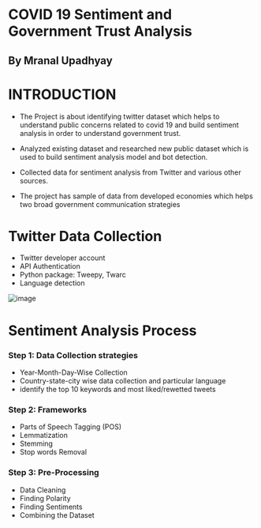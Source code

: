 # COVID 19 Sentiment and Government Trust Analysis
## By Mranal Upadhyay

# INTRODUCTION 
- The Project is about identifying twitter dataset which helps to understand public concerns related to covid 19 and build sentiment analysis in order to understand     government trust.

- Analyzed existing dataset and researched new public dataset which is used to build sentiment analysis model and bot detection.

- Collected data for sentiment analysis from Twitter and various other sources. 

- The project has sample of data from developed economies which helps two broad government communication strategies 

 # Twitter Data Collection 
 - Twitter developer account
 - API Authentication
 - Python package: Tweepy, Twarc
 - Language detection
 
  ![image](https://user-images.githubusercontent.com/94198619/141596087-371ca4fe-36fb-4c58-bcd2-72a5f291980d.png)
  
 # Sentiment Analysis Process

 ### Step 1:  Data Collection strategies 

- Year-Month-Day-Wise Collection
- Country-state-city wise data collection and particular language 
- identify the top 10 keywords and most liked/rewetted tweets

 ### Step 2:  Frameworks
 
- Parts of Speech Tagging (POS)
- Lemmatization
- Stemming
- Stop words Removal

### Step 3: Pre-Processing

- Data Cleaning
- Finding Polarity
- Finding Sentiments
- Combining the Dataset


 
 






